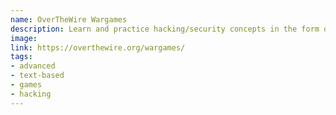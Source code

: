 ```yaml
---
name: OverTheWire Wargames
description: Learn and practice hacking/security concepts in the form of fun-filled games.
image: 
link: https://overthewire.org/wargames/
tags:
- advanced
- text-based
- games
- hacking
---
```

